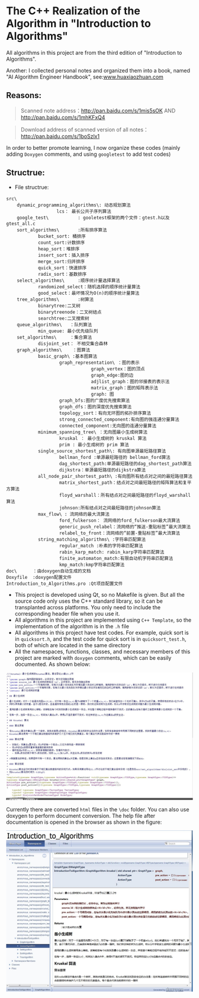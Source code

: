 # The C++ Realization of the Algorithm in "Introduction to Algorithms"

<!--
   author’s email: huaxz1986@163.com and 2441164168lhd@gmail.com
**  This document can be used for personal learning purposes, not for commercial purposes  **
-->

All algorithms in this project are from the third edition of "Introduction to Algorithms".

Another: I collected personal notes and organized them into a book, named "AI Algorithm Engineer Handbook", see:www.huaxiaozhuan.com

## Reasons:

> Scanned note address：http://pan.baidu.com/s/1mis5sOK AND http://pan.baidu.com/s/1mhKFxQ4

> Download address of scanned version of all notes：http://pan.baidu.com/s/1boSzlx1

In order to better promote learning, I now organize these codes (mainly adding `Doxygen` comments, and using `googletest` to add test codes)

## Structrue:

* File structrue:

```
src\
	dynamic_programming_algorithms\: 动态规划算法
			       lcs： 最长公共子序列算法
	google_test\           : gooletest框架的两个文件：gtest.h以及gtest_all.c
	sort_algorithms\       :所有排序算法
			bucket_sort: 桶排序
			count_sort:计数排序
			heap_sort：堆排序
			insert_sort：插入排序
			merge_sort:归并排序
			quick_sort：快速排序
			radix_sort：基数排序
	select_algorithms\     :顺序统计量选择算法
			randomized_select：随机选择的顺序统计量算法
			good_select：最坏情况为O(n)的顺序统计量算法
	tree_algorithms\       :树算法
			binarytree:二叉树
			binarytreenode：二叉树结点
			searchtree:二叉搜索树	
	queue_algorithms\	：队列算法
			min_queue: 最小优先级队列
	set_algorithms\		：集合算法
			disjoint_set： 不相交集合森林
	graph_algorithms\    ：图算法
			basic_graph\ :基本图算法
					graph_representation\ ：图的表示
								graph_vertex：图的顶点
								graph_edge:图的边
								adjlist_graph：图的邻接表的表示法
								matrix_graph：图的矩阵表示法
								graph: 图
					graph_bfs:图的广度优先搜索算法
					graph_dfs：图的深度优先搜索算法
					topology_sort：有向无环图的拓扑排序算法
					strong_connected_component:有向图的强连通分量算法
					connected_component:无向图的连通分量算法
			minimum_spanning_tree\ ：无向图最小生成树算法
					kruskal ： 最小生成树的 kruskal 算法
					prim : 最小生成树的 prim 算法
			single_source_shortest_path\: 有向图单源最短路径算法
					bellman_ford :单源最短路径的 bellman_ford算法
					dag_shortest_path:单源最短路径的dag_shortest_path算法
					dijkstra：单源最短路径的dijkstra算法
			all_node_pair_shortest_path\ :有向图所有结点对之间的最短路径算法
					matrix_shortest_path：结点对之间最短路径的矩阵算法和复平方算法
					floyd_warshall：所有结点对之间最短路径的floyd_warshall算法
					johnson:所有结点对之间最短路径的johnson算法
			max_flow\ : 流网络的最大流算法
					ford_fulkerson： 流网络的ford_fulkerson最大流算法
					generic_push_relabel：流网络的“推送-重贴标签”最大流算法
					relabel_to_front：流网络的“前置-重贴标签”最大流算法
			string_matching_algorithms\ :字符串匹配算法
					regular_match :朴素的字符串匹配算法
					rabin_karp_match: rabin_karp字符串匹配算法
					finite_automaton_match:有限自动机字符串匹配算法
					kmp_match:kmp字符串匹配算法
doc\      ：由doxygen自动生成的文档
Doxyfile  :doxygen配置文件
Introduction_to_Algorithms.pro :Qt项目配置文件
```

* This project is developed using Qt, so no Makefile is given. But all the source code only uses the C++ standard library, so it can be transplanted across platforms.
  You only need to include the corresponding header file when you use it.
* All algorithms in this project are implemented using `C++ Template`, so the implementation of the algorithm is in the `.h` file
* All algorithms in this project have test codes. For example, quick sort is in `quicksort.h`, and the test code for quick sort is in `quicksort_test.h`, both of which are located in the same directory
* All the namespaces, functions, classes, and necessary members of this project are marked with `doxygen` comments, which can be easily documented.
As shown below:

![doc文件](./doxygen.JPG)

Currently there are converted `html` files in the `\doc` folder. You can also use doxygen to perform document conversion. The help file after documentation is opened in the browser as shown in the figure:

![doc文件](./doc.JPG)
